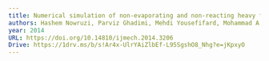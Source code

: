 ```yaml
---
title: Numerical simulation of non-evaporating and non-reacting heavy fuel oil injection spray in medium speed engines using OpenFOAM
authors: Hashem Nowruzi, Parviz Ghadimi, Mehdi Yousefifard, Mohammad A. Feiz Chekab
year: 2014
URL: https://doi.org/10.14810/ijmech.2014.3206
Drive: https://1drv.ms/b/s!Ar4x-UlrYAiZlbEf-L95SgshO8_Nhg?e=jKpxyO
---
```


